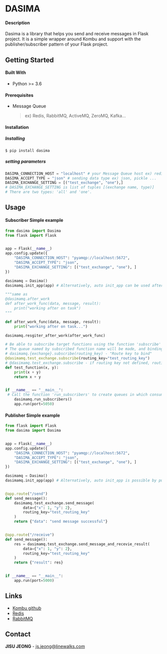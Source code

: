 # DASIMA

#### Description

Dasima is a library that helps you send and receive messages in Flask project. It is a simple wrapper around Kombu and support with the publisher/subscriber pattern of your Flask project.




## Getting Started

#### Built With

* Python >=  3.6



#### Prerequisites

- Message Queue 

  > ex) Redis, RabbitMQ, ActiveMQ, ZeroMQ, Kafka...



#### Installation

##### Installing

```shell
$ pip install dasima
```



##### setting parameters

```python
DASIMA_CONNECTION_HOST = "localhost" # your Message Queue host ex) redis://0.0.0.0, amqp://id:password@0.0.0.0:port
DASIMA_ACCEPT_TYPE = "json" # sending data type ex) json, pickle ...
DASIMA_EXCHANGE_SETTING = [("test_exchange", "one"),] 
# DASIMA_EXCHANGE_SETTING is list of tuples [(exchange name, type)]
# There are two types: 'all' and 'one'.
```



## Usage

#### Subscriber Simple example

```python
from dasima import Dasima
from flask import Flask


app = Flask(__name__)
app.config.update({
    "DASIMA_CONNECTION_HOST": "pyamqp://localhost:5672",
    "DASIMA_ACCEPT_TYPE": "json",
    "DASIMA_EXCHANGE_SETTING": [("test_exchange", "one"), ]
})

dasimamq = Dasima()
dasimamq.init_app(app) # Alternatively, auto init_app can be used after putting the flask app into Dasima like Dasima(app).

"""same as
@dasimamq.after_work 
def after_work_func(data, message, result):
    print("working after on task")
"""

def after_work_func(data, message, result):
    print("working after on task...")

dasimamq.resgiter_after_work(after_work_func)

# Be able to subscribe target functions using the function 'subscribe' 
# The queue named by subscribed function name will be made, and binding it with routing key
# dasimamq.{exchange}.subscribe(routing_key) - "Route key to bind"
@dasimamq.test_exchange.subscribe(routing_key="test_routing_key")
# @dasimamq.test_exchange.subscribe - if routing key not defined, routing key is defined as function name
def test_function(x, y):
    print(x + y)
    return x + y


if __name__ == "__main__":
 # Call the function 'run_subscribers' to create queues in which consumers process the messages.
    dasimamq.run_subscribers()
    app.run(port=5050)
```



#### Publisher Simple example

```python
from flask import Flask
from dasima import Dasima


app = Flask(__name__)
app.config.update({
    "DASIMA_CONNECTION_HOST": "pyamqp://localhost:5672",
    "DASIMA_ACCEPT_TYPE": "json",
    "DASIMA_EXCHANGE_SETTING": [("test_exchange", "one"), ]
})

dasimamq = Dasima()
dasimamq.init_app(app) # Alternatively, auto init_app is possible by putting the flask app directly into Dasima(app).


@app.route("/send")
def send_message():
    dasimamq.test_exchange.send_message(
        data={"x": 1, "y": 2},
        routing_key="test_routing_key"
    )
    return {"data": "send message successful"}


@app.route("/receive")
def send_message():
    res = dasimamq.test_exchange.send_message_and_recevie_result(
        data={"x": 1, "y": 2},
        routing_key="test_routing_key"
    )
    return {"result": res}


if __name__ == "__main__":
    app.run(port=5000)
```


## Links

- [Kombu github](https://github.com/celery/kombu)
- [Redis](https://redis.io/)
- [RabbitMQ](https://www.rabbitmq.com/)



## Contact

**JISU JEONG** - js.jeong@linewalks.com

